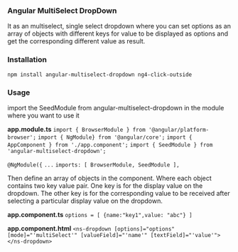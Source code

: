 ### Angular MultiSelect DropDown

It as an multiselect, single select dropdown where you can set options as an array of objects with different keys for value to be displayed as options and get the corresponding different value as result.

### Installation
`npm install angular-multiselect-dropdown ng4-click-outside`

### Usage
import the SeedModule from angular-multiselect-dropdown in the module where you want to use it

**app.module.ts**
`import { BrowserModule } from '@angular/platform-browser';`
`import { NgModule} from '@angular/core';`
`import { AppComponent } from './app.component';`
`import { SeedModule } from 'angular-multiselect-dropdown';`

`@NgModule({`
`...`
`imports: [
    BrowserModule,
    SeedModule
  ],`

Then define an array of objects in the component. Where each object contains two key value pair. One key is for the display value on the dropdown. The other key is for the corresponding value to be received after selecting a particular display value on the dropdown.

**app.component.ts**
`options = [
    {name:"key1",value: "abc"}
  ]`

**app.component.html**
`<ns-dropdown [options]="options" [mode]="'multiSelect'" [valueField]="'name'" [textField]="'value'"></ns-dropdown>`